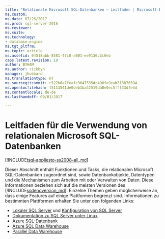 ```yaml
---
title: "Relationale Microsoft SQL-Datenbanken – Leitfaden | Microsoft-Dokumentation"
ms.custom: 
ms.date: 07/26/2017
ms.prod: sql-server-2016
ms.reviewer: 
ms.suite: 
ms.technology:
- database-engine
ms.tgt_pltfrm: 
ms.topic: article
ms.assetid: 04518abb-8581-47c8-a601-ee9136c3c0eb
caps.latest.revision: 10
author: BYHAM
ms.author: rickbyh
manager: jhubbard
ms.translationtype: HT
ms.sourcegitcommit: c527b6a7feafc3647535dc498fa9eab213876594
ms.openlocfilehash: f5113541de0deb1ba42519da8e0ec5fff33dfe4d
ms.contentlocale: de-de
ms.lasthandoff: 09/01/2017

---
```

# <a name="guidance-for-using-microsoft-sql-relational-databases"></a>Leitfaden für die Verwendung von relationalen Microsoft SQL-Datenbanken
[!INCLUDE[tsql-appliesto-ss2008-all_md](../includes/tsql-appliesto-ss2008-all-md.md)]  

  Dieser Abschnitt enthält Funktionen und Tasks, die relationalen Microsoft SQL-Datenbanken zugeordnet sind, sowie Datenbankobjekte, Datentypen und die Mechanismen zum Arbeiten mit oder Verwalten von Daten. Diese Informationen beziehen sich auf die meisten Versionen des [!INCLUDE[ssdenoversion_md](../includes/ssdenoversion_md.md)]. Einzelne Themen geben möglicherweise an, dass einige Features auf einige Plattformen begrenzt sind. Informationen zu bestimmten Plattformen erhalten Sie unter den folgenden Links: 
  
- [Lokaler SQL Server](../database-engine/sql-server-database-engine-backward-compatibility.md) und [Konfiguration von SQL Server](../database-engine/configure-windows/sql-server-database-engine.md)  
- [Dokumentation zu SQL Server unter Linux](../linux/sql-server-linux-overview.md)  
- [Azure SQL-Datenbank](https://docs.microsoft.com/azure/sql-database/)  
- [Azure SQL Data Warehouse](https://docs.microsoft.com/azure/sql-data-warehouse/)  
- [Parallel Data Warehouse](https://www.microsoft.com/en-us/download/details.aspx?id=51610)  

  
  

